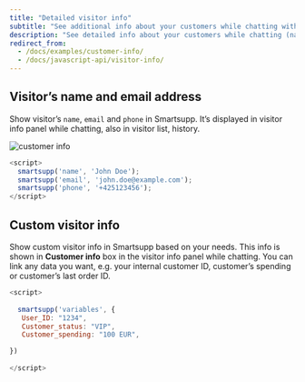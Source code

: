 ```yaml
---
title: "Detailed visitor info"
subtitle: "See additional info about your customers while chatting with them"
description: "See detailed info about your customers while chatting (name, email or your individual data). Detailed visitor info is automatically shown in Smartsupp if you use our integrations (plugins) for Prestashop, Wordpress or other platforms. In other case you can use following API to link your customer data."
redirect_from: 
  - /docs/examples/customer-info/
  - /docs/javascript-api/visitor-info/
---
```


## Visitor’s name and email address
Show visitor’s `name`, `email` and `phone` in Smartsupp. It’s displayed in visitor info panel while chatting, also in visitor list, history.

![customer info](/assets/img/docs/examples/customer-info/customer-name-and-email.png)

```js
<script>
  smartsupp('name', 'John Doe');
  smartsupp('email', 'john.doe@example.com');
  smartsupp('phone', '+425123456');
</script>
```

## Custom visitor info

Show custom visitor info in Smartsupp based on your needs. This info is shown in **Customer info** box in the visitor info panel while chatting. You can link any data you want, e.g. your internal customer ID, customer’s spending or customer’s last order ID.

```js
<script>
  
  smartsupp('variables', {
   User_ID: "1234",
   Customer_status: "VIP",
   Customer_spending: "100 EUR",

})
  
</script>
```
